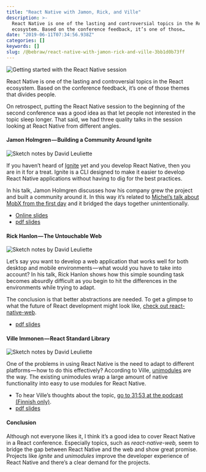 ```yaml
---
title: "React Native with Jamon, Rick, and Ville"
description: >-
  React Native is one of the lasting and controversial topics in the React
  ecosystem. Based on the conference feedback, it’s one of those…
date: "2019-06-11T07:34:56.938Z"
categories: []
keywords: []
slug: /@bebraw/react-native-with-jamon-rick-and-ville-3bb1d0b73ff
---
```


![Getting started with the React Native session](img/1__bRa9D4mpptqP7GyAxZsTSg.jpeg)

React Native is one of the lasting and controversial topics in the React ecosystem. Based on the conference feedback, it’s one of those themes that divides people.

On retrospect, putting the React Native session to the beginning of the second conference was a good idea as that let people not interested in the topic sleep longer. That said, we had three quality talks in the session looking at React Native from different angles.

#### Jamon Holmgren — Building a Community Around Ignite

![Sketch notes by [David Leuliette](https://davidl.fr/)](img/1__Y6Mh4DTW9dvk__AQmwMBZ3A.png)

If you haven’t heard of [Ignite](https://github.com/infinitered/ignite) yet and you develop React Native, then you are in it for a treat. Ignite is a CLI designed to make it easier to develop React Native applications without having to dig for the best practices.

In his talk, Jamon Holmgren discusses how his company grew the project and built a community around it. In this way it’s related to [Michel’s talk about MobX from the first day](/blog/state-management-with-michel--david--luca--and-farzad-6543fcc2e601/) and it bridged the days together unintentionally.

- [Online slides](https://infinite-red.slides.com/infinitered/react-finland-2019?token=m2ZLCaid)
- [pdf slides](https://slides.react-finland.fi/2019/jamon-holmgren.pdf)

#### Rick Hanlon — The Untouchable Web

![Sketch notes by [David Leuliette](https://davidl.fr/)](img/1__HVnU__bNF3SLbZoWZHqKYhw.png)

Let’s say you want to develop a web application that works well for both desktop and mobile environments — what would you have to take into account? In his talk, Rick Hanlon shows how this simple sounding task becomes absurdly difficult as you begin to hit the differences in the environments while trying to adapt.

The conclusion is that better abstractions are needed. To get a glimpse to what the future of React development might look like, [check out react-native-web](https://github.com/necolas/react-native-web).

- [pdf slides](https://slides.react-finland.fi/2019/rick-hanlon.pdf)

#### Ville Immonen — React Standard Library

![Sketch notes by [David Leuliette](https://davidl.fr/)](img/1__l3BeD6nJCWYB9pVau7GyFg.png)

One of the problems in using React Native is the need to adapt to different platforms — how to do this effectively? According to Ville, [unimodules](https://github.com/unimodules/react-native-unimodules) are the way. The existing unimodules wrap a large amount of native functionality into easy to use modules for React Native.

- To hear Ville’s thoughts about the topic, [go to 31:53 at the podcast (Finnish only)](https://webbidevaus.fi/46).
- [pdf slides](https://slides.react-finland.fi/2019/ville-immonen.pdf)

#### Conclusion

Although not everyone likes it, I think it’s a good idea to cover React Native in a React conference. Especially topics, such as _react-native-web,_ seem to bridge the gap between React Native and the web and show great promise. Projects like _ignite_ and _unimodules_ improve the developer experience of React Native and there’s a clear demand for the projects.
